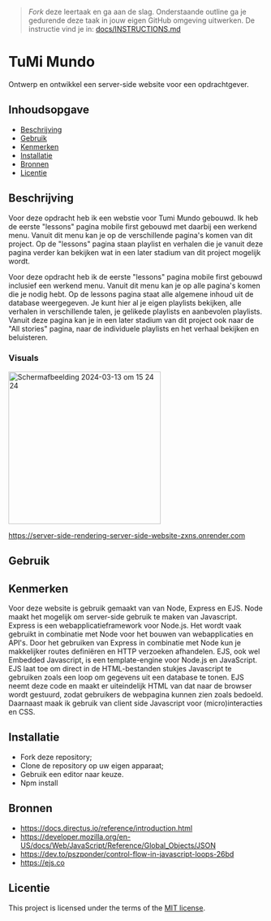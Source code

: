 > _Fork_ deze leertaak en ga aan de slag. Onderstaande outline ga je gedurende deze taak in jouw eigen GitHub omgeving uitwerken. De instructie vind je in: [docs/INSTRUCTIONS.md](docs/INSTRUCTIONS.md)

# TuMi Mundo
Ontwerp en ontwikkel een server-side website voor een opdrachtgever.

## Inhoudsopgave

  * [Beschrijving](#beschrijving)
  * [Gebruik](#gebruik)
  * [Kenmerken](#kenmerken)
  * [Installatie](#installatie)
  * [Bronnen](#bronnen)
  * [Licentie](#licentie)

## Beschrijving
<!-- In de Beschrijving staat kort beschreven wat voor project het is en wat je hebt gemaakt -->
<!-- Voeg een mooie poster visual toe 📸 -->
<!-- Voeg een link toe naar Github Pages 🌐-->

Voor deze opdracht heb ik een webstie voor Tumi Mundo gebouwd. Ik heb de eerste "lessons" pagina mobile first gebouwd met daarbij een werkend menu. Vanuit dit menu kan je op de verschillende pagina's komen van dit project. Op de "lessons" pagina staan playlist en verhalen die je vanuit deze pagina verder kan bekijken wat in een later stadium van dit project mogelijk wordt. 

Voor deze opdracht heb ik de eerste "lessons" pagina mobile first gebouwd inclusief een werkend menu. Vanuit dit menu kan je op alle pagina's komen die je nodig hebt. Op de lessons pagina staat alle algemene inhoud uit de database weergegeven. Je kunt hier al je eigen playlists bekijken, alle verhalen in verschillende talen, je gelikede playlists en aanbevolen playlists. Vanuit deze pagina kan je in een later stadium van dit project ook naar de "All stories" pagina, naar de individuele playlists en het verhaal bekijken en beluisteren.

### Visuals
<img width="300" alt="Scherm­afbeelding 2024-03-13 om 15 24 24" src="https://github.com/lisavanmansom/server-side-rendering-server-side-website/assets/144007419/dbca5952-ed95-49c8-98df-9bd0e2a75c4f">

https://server-side-rendering-server-side-website-zxns.onrender.com

## Gebruik

<!--Bij Gebruik staat hoe je project er uit ziet, hoe het werkt en wat je er mee kan. -->

## Kenmerken
<!-- Bij Kenmerken staat welke technieken zijn gebruikt en hoe. Wat is de HTML structuur? Wat zijn de belangrijkste dingen in CSS? Wat is er met Javascript gedaan en hoe? Misschien heb je een framwork of library gebruikt? -->

Voor deze website is gebruik gemaakt van van Node, Express en EJS. Node maakt het mogelijk om server-side gebruik te maken van Javascript. Express is een webapplicatieframework voor Node.js. Het wordt vaak gebruikt in combinatie met Node voor het bouwen van webapplicaties en API's. Door het gebruiken van Express in combinatie met Node kun je makkelijker routes definiëren en HTTP verzoeken afhandelen. EJS, ook wel Embedded Javascript, is een template-engine voor Node.js en JavaScript. EJS laat toe om direct in de HTML-bestanden stukjes Javascript te gebruiken zoals een loop om gegevens uit een database te tonen. EJS neemt deze code en maakt er uiteindelijk HTML van dat naar de browser wordt gestuurd, zodat gebruikers de webpagina kunnen zien zoals bedoeld. Daarnaast maak ik gebruik van client side Javascript voor (micro)interacties en CSS.

## Installatie
<!-- Bij Instalatie staat hoe een andere developer aan jouw repo kan werken -->
* Fork deze repository;
* Clone de repository op uw eigen apparaat;
* Gebruik een editor naar keuze.
* Npm install

## Bronnen
* https://docs.directus.io/reference/introduction.html
* https://developer.mozilla.org/en-US/docs/Web/JavaScript/Reference/Global_Objects/JSON
* https://dev.to/pszponder/control-flow-in-javascript-loops-26bd
* https://ejs.co
  
## Licentie

This project is licensed under the terms of the [MIT license](./LICENSE).
